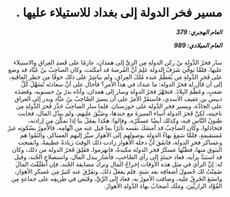 <h1 dir="rtl">مسير فخر الدولة إلى بغداد للاستيلاء عليها .</h1>

<h5 dir="rtl">العام الهجري:  379

العام الميلادي: 989

</h5>

<p dir="rtl">سار فخرُ الدَّولةِ بنُ ركن الدولةِ مِن الريِّ إلى همذان، عازمًا على قَصدِ العِراقِ والاستيلاء عليها، فلمَّا توفِّيَ شَرَفُ الدولة عَلِمَ أنَّ الفُرصةَ قد أمكَنَت، وكان الصاحِبُ بنُ عَبَّاد قد وضع على فَخرِ الدَّولةِ مَن يُعَظِّمُ عنده مُلكَ العِراقِ، ولم يباشِرْ على ذلك خوفًا من خطر العاقبةِ، إلى أن قال له فخرُ الدولة: ما عندك في هذا الأمرِ؟ فأحال على أنَّ سعادتَه تُسَهِّلُ كُلَّ صَعبٍ، وعَظَّمَ البِلادَ. فتجَهَّزَ فخرُ الدولة وسار إلى همذان، وأتاه بدرُ بنُ حسنويه، وقصَدَه دبيس بن عفيف الأسدي، فاستقَرَّ الأمرُ على أن يسيرَ الصَّاحِبُ بنُ عبَّاد وبدر إلى العراق على الجادَّة، ويسير فخر الدَّولة على خوزستان. فلما سار الصاحِبُ حَذَّرَ فَخرَ الدَّولةِ مِن ناحيته، لكِنَّ فَخرَ الدولة أساء السيرةَ مع جندها، وضَيَّقَ عليهم، ولم يبذُل المال، فخابت ظنونُ النَّاسِ فيه، وكذلك أيضًا عسكَرُه، وقالوا: هكذا يفعَلُ بنا إذا تمكَّنَ مِن إرادته، فتخاذلوا، وكان الصاحِبُ قد أمسَكَ نفَسه تأثرًا بما قيل عنه من اتِّهامِه، فالأمورُ بسُكوتِه غيرُ مُستقيمةٍ. فلمَّا سَمِعَ بهاءُ الدولة بوصولِهم إلى الأهواز سيَّرَ إليهم العساكر، والتَقَوا هم وعساكر فخرِ الدولة، فاتفَقَ أنَّ دجلة الأهواز زادت ذلك الوقتَ زيادةً عظيمةً، وانفتحت البثوق منها، فظَنَّها عسكَرُ فخر الدولة مكيدةً، فانهزموا، فقَلِقَ فَخرُ الدولة من ذلك، وكان قد استبَدَّ برأيه، فعاد حينئذٍ إلى رأي الصَّاحبِ، فأشار ببذل المال، واستصلاحِ الجُند، وقيل له: إنَّ الرأيَ في مثل هذه الأوقات إخراجُ المال وتركُ مضايقة الجُند، فإن أطلَقْتَ المالَ ضَمِنْتُ لك حُصولَ أضعافِه بعد سَنةٍ. فلم يفعَلْ ذلك، وتفَرَّقَ عنه كثيرٌ مِن عَسكَرِ الأهواز، واتسَعَ الخَرقُ عليه، وضاقت الأمورُ به، فعاد إلى الرَّيِّ، وقَبَض في طريقِه على جماعةٍ مِن القُوَّاد الرازيِّينَ، ومَلَك أصحابُ بهاءِ الدَّولةِ الأهوازَ.</p></br>
